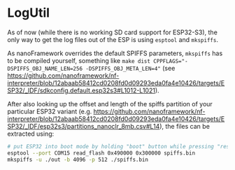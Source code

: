 # LogUtil
As of now (while there is no working SD card support for ESP32-S3), the only way to get the log files out of the ESP is using `esptool` and `mkspiffs`.

As nanoFramework overrides the default SPIFFS parameters, `mkspiffs` has to be compiled yourself, something like `make dist CPPFLAGS="-DSPIFFS_OBJ_NAME_LEN=256 -DSPIFFS_OBJ_META_LEN=4"` (see https://github.com/nanoframework/nf-interpreter/blob/12abaab58412cd0208fd0d09293eda0fa4e10426/targets/ESP32/_IDF/sdkconfig.default.esp32s3#L1012-L1021).

After also looking up the offset and length of the spiffs partition of your particular ESP32 variant (e.g. https://github.com/nanoframework/nf-interpreter/blob/12abaab58412cd0208fd0d09293eda0fa4e10426/targets/ESP32/_IDF/esp32s3/partitions_nanoclr_8mb.csv#L14), the files can be extracted using:

```bash
# put ESP32 into boot mode by holding "boot" button while pressing "reset" button
esptool --port COM15 read_flash 0x490000 0x300000 spiffs.bin
mkspiffs -u ./out -b 4096 -p 512 ./spiffs.bin
```